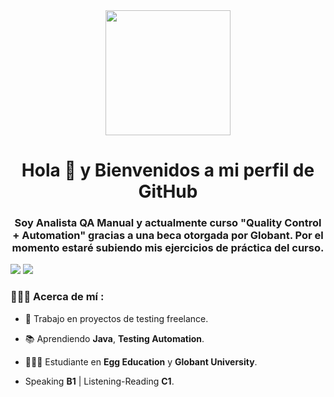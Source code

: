 <div id="header" align="center">
    <img src="https://media.giphy.com/media/wwg1suUiTbCY8H8vIA/giphy-downsized-large.gif" width="200" />
    <h1 align="center">Hola 👋 y Bienvenidos a mi perfil de GitHub</h1>
    <h3 align="center">Soy Analista QA Manual y actualmente curso "Quality Control + Automation" gracias a una beca otorgada por Globant. Por el momento estaré subiendo mis ejercicios de 
      práctica del curso.</h3>
</div>

<div> 
    <a href = "mailto:alejandraharo.qa@gmail.com"><img src="https://img.shields.io/badge/Gmail-D14836?style=for-the-badge&logo=gmail&logoColor=white" target="_blank"></a>
     <a href="https://www.linkedin.com/in/alejandra-haro-qa/" target="_blank"><img src="https://img.shields.io/badge/-LinkedIn-%230077B5?style=for-the-badge&logo=linkedin&logoColor=white" 
     target="_blank"></a>
</div>

### 🙋🏻‍♀️ Acerca de mí :

- 📝 Trabajo en proyectos de testing freelance.

- 📚 Aprendiendo **Java**, **Testing Automation**.

- 👩🏻‍💻 Estudiante en **Egg Education** y **Globant University**.

-  Speaking **B1** | Listening-Reading **C1**.

